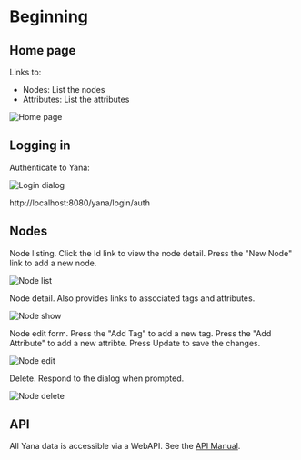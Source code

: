 # Beginning

## Home page

Links to:

* Nodes: List the nodes
* Attributes: List the attributes

![Home page](figures/fig03001.png)

## Logging in

Authenticate to Yana:

![Login dialog](figures/fig03002.png)

http://localhost:8080/yana/login/auth

## Nodes

Node listing. Click the Id link to view the node detail.
Press the "New Node" link to add a new node.

![Node list](figures/fig03003.png)

Node detail. Also provides links to associated tags and attributes.

![Node show](figures/fig03004.png)

Node edit form. Press the "Add Tag" to add a new tag.
Press the "Add Attribute" to add a new attribte.
Press Update to save the changes.

![Node edit](figures/fig03005.png)

Delete. Respond to the dialog when prompted.

![Node delete](figures/fig03006.png)


## API

All Yana data is accessible via a WebAPI.
See the [API Manual](API-Manual.html).


